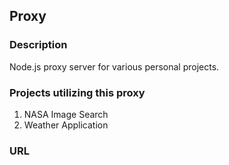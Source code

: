 ## Proxy

### Description

Node.js proxy server for various personal projects.

### Projects utilizing this proxy

1. NASA Image Search
2. Weather Application

### URL
